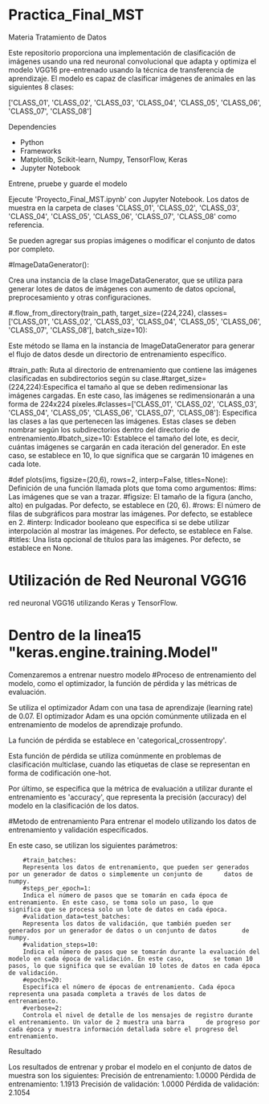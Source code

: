 # Practica_Final_MST

Materia Tratamiento de Datos 

Este repositorio proporciona una implementación de clasificación de imágenes usando una red neuronal convolucional que adapta y optimiza el modelo VGG16 pre-entrenado usando la técnica de transferencia de aprendizaje. 
El modelo es capaz de clasificar imágenes de animales en las siguientes 8 clases:

['CLASS_01', 'CLASS_02', 'CLASS_03', 'CLASS_04', 'CLASS_05', 'CLASS_06', 'CLASS_07', 'CLASS_08']

Dependencies
- Python
- Frameworks
- Matplotlib, Scikit-learn, Numpy, TensorFlow, Keras
- Jupyter Notebook

Entrene, pruebe y guarde el modelo

Ejecute 'Proyecto_Final_MST.ipynb' con Jupyter Notebook. 
Los datos de muestra en la carpeta de clases 'CLASS_01', 'CLASS_02', 'CLASS_03', 'CLASS_04', 'CLASS_05', 'CLASS_06', 'CLASS_07', 'CLASS_08' como referencia.

Se pueden agregar sus propias imágenes o modificar el conjunto de datos por completo. 

#ImageDataGenerator(): 

Crea una instancia de la clase ImageDataGenerator, que se utiliza para generar lotes de datos de imágenes con aumento de datos opcional, preprocesamiento y otras configuraciones.

#.flow_from_directory(train_path, target_size=(224,224), classes=['CLASS_01', 'CLASS_02', 'CLASS_03', 'CLASS_04', 'CLASS_05', 'CLASS_06', 'CLASS_07', 'CLASS_08'], batch_size=10): 

Este método se llama en la instancia de ImageDataGenerator para generar el flujo de datos desde un directorio de entrenamiento específico.

#train_path: 
	 Ruta al directorio de entrenamiento que contiene las imágenes clasificadas en subdirectorios según su clase.#target_size=(224,224):Especifica el tamaño al que se deben redimensionar las imágenes cargadas. En este caso, las imágenes se redimensionarán a una forma de 224x224 píxeles.#classes=['CLASS_01', 'CLASS_02', 'CLASS_03', 'CLASS_04', 'CLASS_05', 'CLASS_06', 'CLASS_07', 'CLASS_08']: 
	Especifica las clases a las que pertenecen las imágenes. Estas clases se deben nombrar según los subdirectorios dentro 		del 		directorio de entrenamiento.#batch_size=10: Establece el tamaño del lote, es decir, cuántas imágenes se cargarán en cada iteración del generador. En este caso, se establece en 10, lo que significa que se cargarán 10 imágenes en cada lote.

#def plots(ims, figsize=(20,6), rows=2, interp=False, titles=None):
Definición de una función llamada plots que toma como argumentos:
		#ims: 
		Las imágenes que se van a trazar.
		#figsize: 
		El tamaño de la figura (ancho, alto) en pulgadas. Por defecto, se establece en (20, 6).
		#rows: 
		El número de filas de subgráficos para mostrar las imágenes. Por defecto, se establece en 2.
		#interp: 
		Indicador booleano que especifica si se debe utilizar interpolación al mostrar las imágenes. Por defecto, se establece 		en False.
		#titles: 
		Una lista opcional de títulos para las imágenes. Por defecto, se establece en None.
		
# Utilización de Red Neuronal VGG16

red neuronal VGG16 utilizando Keras y TensorFlow.

# Dentro de la linea15 "keras.engine.training.Model"

Comenzaremos a entrenar nuestro modelo 
#Proceso de entrenamiento del modelo, como el optimizador, la función de pérdida y las métricas de evaluación.

Se utiliza el optimizador Adam con una tasa de aprendizaje (learning rate) de 0.07. El optimizador Adam es una opción comúnmente utilizada en el entrenamiento de modelos de aprendizaje profundo.

La función de pérdida se establece en 'categorical_crossentropy'.

Esta función de pérdida se utiliza comúnmente en problemas de clasificación multiclase, cuando las etiquetas de clase se representan en forma de codificación one-hot.

Por último, se especifica que la métrica de evaluación a utilizar durante el entrenamiento es 'accuracy', que representa la precisión (accuracy) del modelo en la clasificación de los datos.

#Metodo de entrenamiento
Para entrenar el modelo utilizando los datos de entrenamiento y validación especificados.

En este caso, se utilizan los siguientes parámetros:

		#train_batches: 
		Representa los datos de entrenamiento, que pueden ser generados por un generador de datos o simplemente un conjunto de 		datos de numpy.
		#steps_per_epoch=1: 
		Indica el número de pasos que se tomarán en cada época de entrenamiento. En este caso, se toma solo un paso, lo que 		significa que se procesa solo un lote de datos en cada época.
		#validation_data=test_batches: 
		Representa los datos de validación, que también pueden ser generados por un generador de datos o un conjunto de datos 		de numpy.
		#validation_steps=10: 
		Indica el número de pasos que se tomarán durante la evaluación del modelo en cada época de validación. En este caso, 		se toman 10 pasos, lo que significa que se evalúan 10 lotes de datos en cada época de validación.
		#epochs=20:
		Especifica el número de épocas de entrenamiento. Cada época representa una pasada completa a través de los datos de 		entrenamiento.
		#verbose=2: 
		Controla el nivel de detalle de los mensajes de registro durante el entrenamiento. Un valor de 2 muestra una barra 		de progreso por cada época y muestra información detallada sobre el progreso del entrenamiento.

Resultado

Los resultados de entrenar y probar el modelo en el conjunto de datos de muestra son los siguientes:
Precisión de entrenamiento: 1.0000
Pérdida de entrenamiento: 1.1913
Precisión de validación: 1.0000
Pérdida de validación: 2.1054


